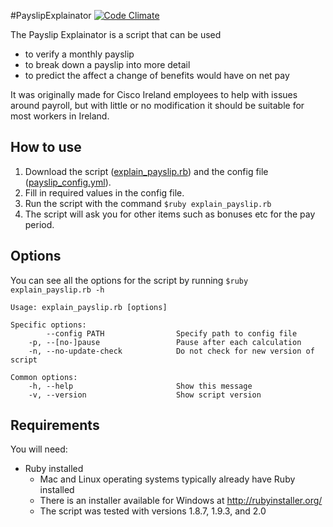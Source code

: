 #PayslipExplainator [![Code Climate](https://codeclimate.com/github/nathanshox/PayslipExplainator.png)](https://codeclimate.com/github/nathanshox/PayslipExplainator)

The Payslip Explainator is a script that can be used
* to verify a monthly payslip
* to break down a payslip into more detail
* to predict the affect a change of benefits would have on net pay

It was originally made for Cisco Ireland employees to help with issues around payroll, but with little or no modification it should be suitable for most workers in Ireland.

## How to use
1. Download the script ([explain_payslip.rb](https://raw.github.com/nathanshox/PayslipExplainator/master/explain_payslip.rb)) and the config file ([payslip_config.yml](https://raw.github.com/nathanshox/PayslipExplainator/master/payslip_config.yml)).
2. Fill in required values in the config file.
3. Run the script with the command ```$ruby explain_payslip.rb```
4. The script will ask you for other items such as bonuses etc for the pay period.

## Options
You can see all the options for the script by running ```$ruby explain_payslip.rb -h```
```
Usage: explain_payslip.rb [options]

Specific options:
        --config PATH                Specify path to config file
    -p, --[no-]pause                 Pause after each calculation
    -n, --no-update-check            Do not check for new version of script

Common options:
    -h, --help                       Show this message
    -v, --version                    Show script version
```

## Requirements
You will need:
* Ruby installed
  * Mac and Linux operating systems typically already have Ruby installed
  * There is an installer available for Windows at http://rubyinstaller.org/
  * The script was tested with versions 1.8.7, 1.9.3, and 2.0
